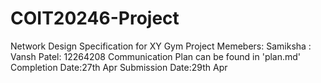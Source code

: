 # COIT20246-Project
Network Design Specification for XY Gym
Project Memebers:
Samiksha : 
Vansh Patel: 12264208
Communication Plan can be found in 'plan.md'
Completion Date:27th Apr
Submission Date:29th Apr
